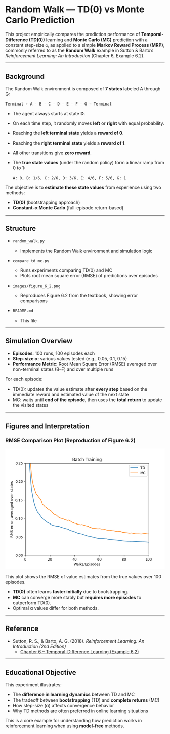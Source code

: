 # Random Walk — TD(0) vs Monte Carlo Prediction

This project empirically compares the prediction performance of **Temporal-Difference (TD(0))** learning and **Monte Carlo (MC)** prediction with a constant step-size `α`, as applied to a simple **Markov Reward Process (MRP)**, commonly referred to as the **Random Walk** example in Sutton & Barto’s *Reinforcement Learning: An Introduction* (Chapter 6, Example 6.2).

---

## Background

The Random Walk environment is composed of **7 states** labeled A through G:

```
Terminal ← A - B - C - D - E - F - G → Terminal
```

* The agent always starts at state **D**.
* On each time step, it randomly moves **left** or **right** with equal probability.
* Reaching the **left terminal state** yields a **reward of 0**.
* Reaching the **right terminal state** yields a **reward of 1**.
* All other transitions give **zero reward**.
* The **true state values** (under the random policy) form a linear ramp from 0 to 1:

  ```
  A: 0, B: 1/6, C: 2/6, D: 3/6, E: 4/6, F: 5/6, G: 1
  ```

The objective is to **estimate these state values** from experience using two methods:

* **TD(0)** (bootstrapping approach)
* **Constant-α Monte Carlo** (full-episode return-based)

---

## Structure

* `random_walk.py`

  * Implements the Random Walk environment and simulation logic
* `compare_td_mc.py`

  * Runs experiments comparing TD(0) and MC
  * Plots root mean square error (RMSE) of predictions over episodes
* `images/figure_6_2.png`

  * Reproduces Figure 6.2 from the textbook, showing error comparisons
* `README.md`

  * This file

---

## Simulation Overview

* **Episodes**: 100 runs, 100 episodes each
* **Step-size α**: various values tested (e.g., 0.05, 0.1, 0.15)
* **Performance Metric**: Root Mean Square Error (RMSE) averaged over non-terminal states (B–F) and over multiple runs

For each episode:

* TD(0): updates the value estimate after **every step** based on the immediate reward and estimated value of the next state
* MC: waits until **end of the episode**, then uses the **total return** to update the visited states

---

## Figures and Interpretation

### RMSE Comparison Plot (Reproduction of Figure 6.2)

![figure_6_2.png](generated_images/figure_6_2.png)

This plot shows the RMSE of value estimates from the true values over 100 episodes.

* **TD(0)** often learns **faster initially** due to bootstrapping.
* **MC** can converge more stably but **requires more episodes** to outperform TD(0).
* Optimal α values differ for both methods.

---

## Reference

* Sutton, R. S., & Barto, A. G. (2018). *Reinforcement Learning: An Introduction (2nd Edition)*
  * [Chapter 6 – Temporal-Difference Learning (Example 6.2)](http://incompleteideas.net/book/RLbook2020.pdf#page=137)

---

## Educational Objective

This experiment illustrates:

* The **difference in learning dynamics** between TD and MC
* The tradeoff between **bootstrapping** (TD) and **complete returns** (MC)
* How step-size (α) affects convergence behavior
* Why TD methods are often preferred in online learning situations

This is a core example for understanding how prediction works in reinforcement learning when using **model-free** methods.

